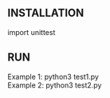 ## INSTALLATION

import unittest

## RUN

Example 1: python3 test1.py<br>
Example 2: python3 test2.py